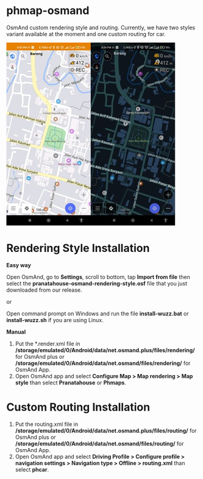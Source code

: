 # phmap-osmand

OsmAnd custom rendering style and routing. Currently, we have two styles variant available at the moment and one custom routing for car.

![pranatahouse](screenshots.jpg)

# Rendering Style Installation

**Easy way**

Open OsmAnd, go to **Settings**, scroll to bottom, tap **Import from file** then select the **pranatahouse-osmand-rendering-style.osf** file that you just downloaded from our release.

or

Open command prompt on Windows and run the file **install-wuzz.bat** or **install-wuzz.sh** if you are using Linux.

**Manual**

1. Put the *.render.xml file in **/storage/emulated/0/Android/data/net.osmand.plus/files/rendering/** for OsmAnd plus or **/storage/emulated/0/Android/data/net.osmand/files/rendering/** for OsmAnd App.
2. Open OsmAnd app and select **Configure Map > Map rendering > Map style** than select **Pranatahouse** or **Phmaps**.

# Custom Routing Installation

1. Put the routing.xml file in **/storage/emulated/0/Android/data/net.osmand.plus/files/routing/** for OsmAnd plus or **/storage/emulated/0/Android/data/net.osmand/files/routing/** for OsmAnd App.
2. Open OsmAnd app and select **Driving Profile > Configure profile > navigation settings > Navigation type > Offline > routing.xml** than select **phcar**.
